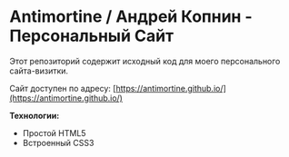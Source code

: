 # Antimortine / Андрей Копнин - Персональный Сайт

Этот репозиторий содержит исходный код для моего персонального сайта-визитки.

Сайт доступен по адресу: [https://antimortine.github.io/](https://antimortine.github.io/) 

**Технологии:**
*   Простой HTML5
*   Встроенный CSS3
